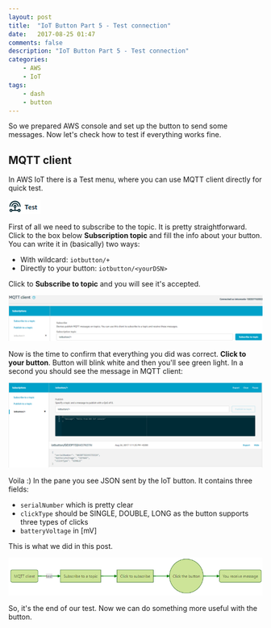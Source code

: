 ```yaml
---
layout: post
title:  "IoT Button Part 5 - Test connection"
date:   2017-08-25 01:47
comments: false
description: "IoT Button Part 5 - Test connection"
categories: 
    - AWS
    - IoT
tags: 
    - dash
    - button
---
```


So we prepared AWS console and set up the button to send some messages. Now let's check how to test if everything works fine.

## MQTT client

In AWS IoT there is a Test menu, where you can use MQTT client directly for quick test.

![MQTT client](/img/iot-mqtttest.png)

First of all we need to subscribe to the topic. It is pretty straightforward. Click to the box below **Subscription topic** and fill the info about your button. You can write it in (basically) two ways:

* With wildcard: `iotbutton/+`
* Directly to your button: `iotbutton/<yourDSN>`

Click to **Subscribe to topic** and you will see it's accepted.

![MQTT subscription](/img/iot-testsubscribe.png)

Now is the time to confirm that everything you did was correct. **Click to your button**. Button will blink white and then you'll see green light. In a second you should see the message in MQTT client:

![MQTT click subscription](/img/iot-mqttclick.png)

Voila :) In the pane you see JSON sent by the IoT button. It contains three fields:

* `serialNumber` which is pretty clear
* `clickType` should be SINGLE, DOUBLE, LONG as the button supports three types of clicks
* `batteryVoltage` in [mV]

This is what we did in this post.

![Test flow](/img/iot-flow3.png)

So, it's the end of our test. Now we can do something more useful with the button.



